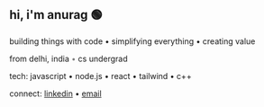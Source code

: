 hi, i'm anurag 🟢
---

building things with code • simplifying everything • creating value

from delhi, india <span style="color:gray">•</span> cs undergrad

tech: javascript • node.js • react • tailwind • c++

connect:
[linkedin](https://www.linkedin.com/in/anurag12sharma/) • [email](mailto:your.email@gmail.com)
